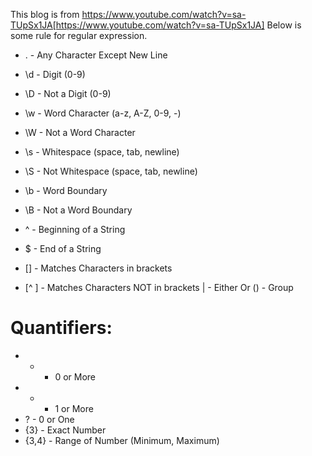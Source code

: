 This blog is from https://www.youtube.com/watch?v=sa-TUpSx1JA[https://www.youtube.com/watch?v=sa-TUpSx1JA]
Below is some rule for regular expression.

* .    - Any Character Except New Line
* \d   - Digit (0-9)
* \D   - Not a Digit (0-9)
* \w    - Word Character (a-z, A-Z, 0-9, -)
* \W    - Not a Word Character
* \s   - Whitespace (space, tab, newline)
* \S   - Not Whitespace (space, tab, newline)

* \b   - Word Boundary
* \B   - Not a Word Boundary
* ^    - Beginning of a String
* $    - End of a String

* []   - Matches Characters in brackets
* [^ ] - Matches Characters NOT in brackets
|      - Either Or
()     - Group


# Quantifiers:
* *    - 0 or More
* +    - 1 or More
* ?    - 0 or One
* {3}  - Exact Number
* {3,4}  - Range of Number (Minimum, Maximum)
